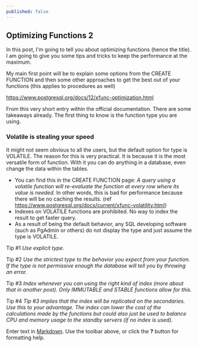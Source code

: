 ```yaml
---
published: false
---
```

## Optimizing Functions 2

In this post, I'm going to tell you about optimizing functions (hence the title). I am going to give you some tips and tricks to keep the performance at the maximum. 

My main first point will be to explain some options from the CREATE FUNCTION and then some other approaches to get the best out of your functions (this applies to procedures as well)

https://www.postgresql.org/docs/12/xfunc-optimization.html

From this very short entry within the official documentation. There are some takeaways already. The first thing to know is the function type you are using. 

### Volatile is stealing your speed


It might not seem obvious to all the users, but the default option for type is VOLATILE. The reason for this is very practical. It is because it is the most versatile form of function. With it you can do anything in a database, even change the data within the tables.

* You can find this in the CREATE FUNCTION page: *A query using a volatile function will re-evaluate the function at every row where its value is needed.* In other words, this is bad for performance because there will be no caching the results. (ref https://www.postgresql.org/docs/current/xfunc-volatility.html)
* Indexes on VOLATILE functions are prohibited. No way to index the result to get faster query. 
* As a result of being the default behavior, any SQL developing software (such as PgAdmin or others) do not display the type and just assume the type is VOLATILE.

Tip #1
*Use explicit type.*

Tip #2
*Use the strictest type to the behavior you expect from your function. If the type is not permissive enough the database will tell you by throwing an error.*

Tip #3
*Index whenever you can using the right kind of index (more about that in another post). Only IMMUTABLE and STABLE functions allow for this.*

Tip #4
*Tip #3 implies that the index will be replicated on the secondaries. Use this to your advantage. The index can lower the cost of the calculations made by the functions but could also just be used to balance CPU and memory usage to the standby servers (if no index is used).*




Enter text in [Markdown](http://daringfireball.net/projects/markdown/). Use the toolbar above, or click the **?** button for formatting help.
